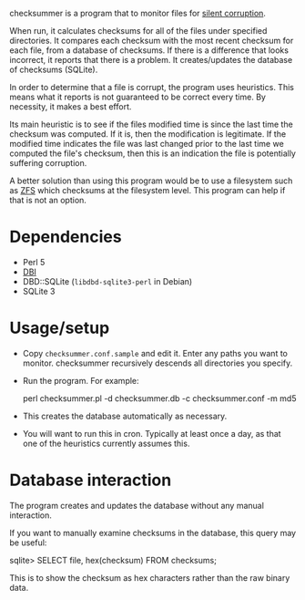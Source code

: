 checksummer is a program that to monitor files for [silent
corruption](https://en.wikipedia.org/wiki/Data_degradation).

When run, it calculates checksums for all of the files under specified
directories. It compares each checksum with the most recent checksum for each
file, from a database of checksums. If there is a difference that looks
incorrect, it reports that there is a problem. It creates/updates the database
of checksums (SQLite).

In order to determine that a file is corrupt, the program uses heuristics. This
means what it reports is not guaranteed to be correct every time. By necessity,
it makes a best effort.

Its main heuristic is to see if the files modified time is since the last time
the checksum was computed. If it is, then the modification is legitimate. If the
modified time indicates the file was last changed prior to the last time we
computed the file's checksum, then this is an indication the file is potentially
suffering corruption.

A better solution than using this program would be to use a filesystem such as
[ZFS](https://en.wikipedia.org/wiki/ZFS) which checksums at the filesystem
level. This program can help if that is not an option.


# Dependencies
  * Perl 5
  * [DBI](http://dbi.perl.org/)
  * DBD::SQLite (`libdbd-sqlite3-perl` in Debian)
  * SQLite 3


# Usage/setup
  * Copy `checksummer.conf.sample` and edit it. Enter any paths you want to
    monitor. checksummer recursively descends all directories you specify.
  * Run the program. For example:

    perl checksummer.pl -d checksummer.db -c checksummer.conf -m md5

  * This creates the database automatically as necessary.
  * You will want to run this in cron. Typically at least once a day, as that
    one of the heuristics currently assumes this.


# Database interaction
The program creates and updates the database without any manual interaction.

If you want to manually examine checksums in the database, this query may be
useful:

sqlite> SELECT file, hex(checksum) FROM checksums;

This is to show the checksum as hex characters rather than the raw binary data.
